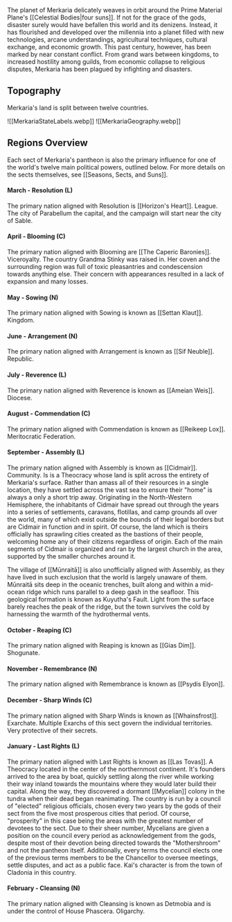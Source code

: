 The planet of Merkaria delicately weaves in orbit around the Prime Material Plane's [[Celestial Bodies|four suns]]. If not for the grace of the gods, disaster surely would have befallen this world and its denizens. Instead, it has flourished and developed over the millennia into a planet filled with new technologies, arcane understandings, agricultural techniques, cultural exchange, and economic growth. 
This past century, however, has been marked by near constant conflict. From grand wars between kingdoms, to increased hostility among guilds, from economic collapse to religious disputes, Merkaria has been plagued by infighting and disasters.






## Topography
Merkaria's land is split between twelve countries.

![[MerkariaStateLabels.webp]]
![[MerkariaGeography.webp]]

## Regions Overview

Each sect of Merkaria's pantheon is also the primary influence for one of the world's twelve main political powers, outlined below. For more details on the sects themselves, see [[Seasons, Sects, and Suns]].

#### March -  Resolution (L)
The primary nation aligned with Resolution is [[Horizon's Heart]]. League. The city of Parabellum the capital, and the campaign will start near the city of Sable.
#### April - Blooming (C)
The primary nation aligned with Blooming are [[The Caperic Baronies]]. Viceroyalty. The country Grandma Stinky was raised in. Her coven and the surrounding region was full of toxic pleasantries and condescension towards anything else. Their concern with appearances resulted in a lack of expansion and many losses.
#### May - Sowing (N)
The primary nation aligned with Sowing is known as [[Settan Klaut]]. Kingdom.
#### June -  Arrangement (N)
The primary nation aligned with Arrangement is known as [[Sif Neuble]]. Republic.
#### July - Reverence (L)
The primary nation aligned with Reverence is known as [[Ameian Weis]]. Diocese.
#### August - Commendation (C)
The primary nation aligned with Commendation is known as [[Reikeep Lox]]. Meritocratic Federation.
#### September -  Assembly (L)
The primary nation aligned with Assembly is known as [[Cidmair]]. Community. Is is a Theocracy whose land is split across the entirety of Merkaria's surface. Rather than amass all of their resources in a single location, they have settled across the vast sea to ensure their "home" is always a only a short trip away.
Originating in the North-Western Hemisphere, the inhabitants of Cidmair have spread out through the years into a series of settlements, caravans, flotillas, and camp grounds all over the world, many of which exist outside the bounds of their legal borders but are Cidmair in function and in spirit. Of course, the land which is theirs officially has sprawling cities created as the bastions of their people, welcoming home any of their citizens regardless of origin. 
Each of the main segments of Cidmair is organized and ran by the largest church in the area, supported by the smaller churches around it.

The village of [[Mūnraitā]] is also unofficially aligned with Assembly, as they have lived in such exclusion that the world is largely unaware of them. Mūnraitā sits deep in the oceanic trenches, built along and within a mid-ocean ridge which runs parallel to a deep gash in the seafloor. This geological formation is known as Kuyutha's Fault. Light from the surface barely reaches the peak of the ridge, but the town survives the cold by harnessing the warmth of the hydrothermal vents. 

#### October - Reaping (C)
The primary nation aligned with Reaping is known as [[Gias Dim]]. Shogunate.
#### November - Remembrance (N)
The primary nation aligned with Remembrance is known as [[Psydis Elyon]].
#### December -  Sharp Winds (C)
The primary nation aligned with Sharp Winds is known as [[Whainsfrost]]. Exarchate. Multiple Exarchs of this sect govern the individual territories. Very protective of their secrets.
#### January - Last Rights (L)
The primary nation aligned with Last Rights is known as [[Las Tovas]]. A Theocracy located in the center of the northernmost continent. It's founders arrived to the area by boat, quickly settling along the river while working their way inland towards the mountains where they would later build their capital. Along the way, they discovered a dormant [[Mycelian]] colony in the tundra when their dead began reanimating. 
The country is run by a council of "elected" religious officials, chosen every two years by the gods of their sect from the five most prosperous cities that period. Of course, "prosperity" in this case being the areas with the greatest number of devotees to the sect. Due to their sheer number, Mycelians are given a position on the council every period as acknowledgement from the gods, despite most of their devotion being directed towards the "Mothershroom" and not the pantheon itself. Additionally, every terms the council elects one of the previous terms members to be the Chancellor to oversee meetings, settle disputes, and act as a public face.
Kai's character is from the town of Cladonia in this country.
#### February - Cleansing (N)
The primary nation aligned with Cleansing is known as Detmobia and is under the control of House Phascera. Oligarchy.